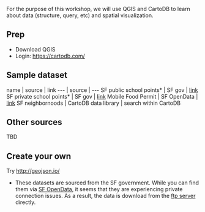 For the purpose of this workshop, we will use QGIS and CartoDB to learn about data (structure, query, etc) and spatial visualization.

## Prep

- Download QGIS
- Login: https://cartodb.com/

## Sample dataset

name | source | link
--- | source | ---
SF public school points* | SF gov | [link](http://apps.sfgov.org/datafiles/view.php?file=sfgis/schools_public_pt.zip)
SF private school points* | SF gov | [link](http://apps.sfgov.org/datafiles/view.php?file=sfgis/Schools_Private_Pt.zip)
Mobile Food Permit | SF OpenData | [link](https://data.sfgov.org/Economy-and-Community/Mobile-Food-Permit-Map/px6q-wjh5)
SF neighbornoods | CartoDB data library | search within CartoDB

## Other sources

TBD

## Create your own 

Try http://geojson.io/

* These datasets are sourced from the SF government. While you can find them via [SF OpenData](https://data.sfgov.org/), it seems that they are experiencing private connection issues. As a result, the data is download from the [ftp server](ttp://apps.sfgov.org/datafiles/index.php?dir=sfgis) directly.